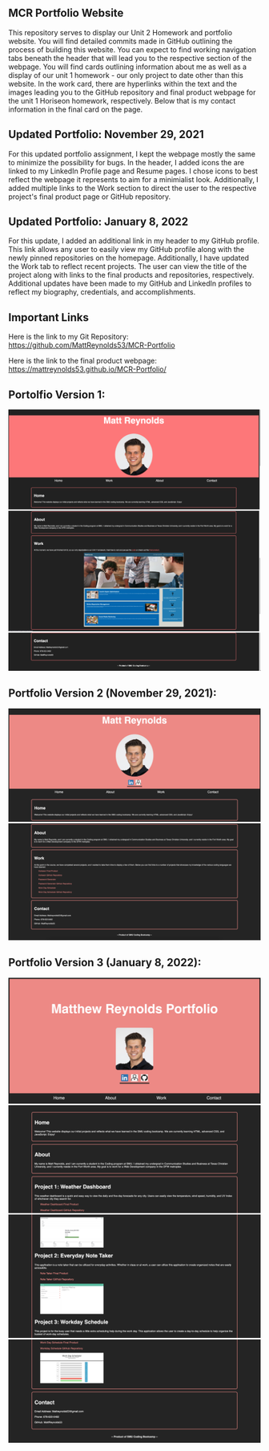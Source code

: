 
## MCR Portfolio Website
This repository serves to display our Unit 2 Homework and portfolio website. You will find detailed commits made in GitHub outlining the process of building this website. You can expect to find working navigation tabs beneath the header that will lead you to the respective section of the webpage. You will find cards outlining information about me as well as a display of our unit 1 homework - our only project to date other than this website. In the work card, there are hyperlinks within the text and the images leading you to the GitHub repository and final product webpage for the unit 1 Horiseon homework, respectively. Below that is my contact information in the final card on the page.


## Updated Portfolio: November 29, 2021
For this updated portfolio assignment, I kept the webpage mostly the same to minimize the possibility for bugs. In the header, I added icons the are linked to my LinkedIn Profile page and Resume pages. I chose icons to best reflect the webpage it represents to aim for a minimialist look. Additionally, I added multiple links to the Work section to direct the user to the respective project's final product page or GitHub repository. 

## Updated Portfolio: January 8, 2022
For this update, I added an additional link in my header to my GitHub profile. This link allows any user to easily view my GitHub profile along with the newly pinned repositories on the homepage. Additionally, I have updated the Work tab to reflect recent projects. The user can view the title of the project along with links to the final products and repositories, respectively. Additional updates have been made to my GitHub and LinkedIn profiles to reflect my biography, credentials, and accomplishments.

## Important Links
Here is the link to my Git Repository: https://github.com/MattReynolds53/MCR-Portfolio

Here is the link to the final product webpage: https://mattreynolds53.github.io/MCR-Portfolio/

## Portolfio Version 1: 

<img src="./Assets/Images/Portfolio1/MCR_Portfolio_Pic1.jpg" alt="Application Screenshots">
<img src="./Assets/Images/Portfolio1/MCR_Portfolio_Pic2.jpg" alt="Application Screenshots">
<img src="./Assets/Images/Portfolio1/MCR_Portfolio_Pic3.jpg" alt="Application Screenshots">

## Portfolio Version 2 (November 29, 2021):

![](./Assets/Images/Portfolio2/UpdatedPortfolio1.png)
![](./Assets/Images/Portfolio2/UpdatedPortfolio2.png)

## Portfolio Version 3 (January 8, 2022):
![](./Assets/Images/Portfolio3/NewPortfolio1.png)
![](./Assets/Images/Portfolio3/NewPortfolio2.png)
![](./Assets/Images/Portfolio3/NewPortfolio3.png)
![](./Assets/Images/Portfolio3/NewPortfolio4.png)